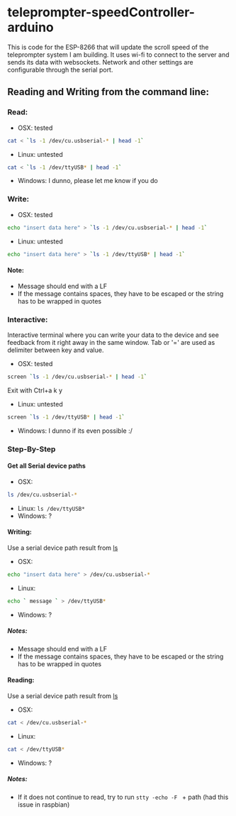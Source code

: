 # teleprompter-speedController-arduino
This is code for the ESP-8266 that will update the scroll speed of the teleprompter system I am building. It uses wi-fi to connect to the server and sends its data with websockets. Network and other settings are configurable through the serial port.

## Reading and Writing from the command line:

### Read:
* OSX: tested
```sh
cat < `ls -1 /dev/cu.usbserial-* | head -1`
```
* Linux: untested
```sh
cat < `ls -1 /dev/ttyUSB* | head -1`
```
* Windows: I dunno, please let me know if you do

### Write:
* OSX: tested
```sh
echo "insert data here" > `ls -1 /dev/cu.usbserial-* | head -1`
```
* Linux: untested
```sh
echo "insert data here" > `ls -1 /dev/ttyUSB* | head -1`
```
#### Note:
* Message should end with a LF
* If the message contains spaces, they have to be escaped or the string has to be wrapped in quotes

### Interactive:
Interactive terminal where you can write your data to the device and see feedback from it right away in the same window.
Tab or '=' are used as delimiter between key and value.
* OSX: tested
```sh
screen `ls -1 /dev/cu.usbserial-* | head -1`
```
Exit with Ctrl+a k y
* Linux: untested
```sh
screen `ls -1 /dev/ttyUSB* | head -1`
```
* Windows: I dunno if its even possible :/

### Step-By-Step
#### Get all Serial device paths
* OSX:
```sh
ls /dev/cu.usbserial-*
```
* Linux: `ls /dev/ttyUSB*`
* Windows: ?

#### Writing:
Use a serial device path result from [ls](#get-all-serial-device-paths)

* OSX:
```sh
echo "insert data here" > /dev/cu.usbserial-*
```
* Linux:
```sh
echo ` message ` > /dev/ttyUSB*
```
* Windows: ?

##### Notes:
* Message should end with a LF
* If the message contains spaces, they have to be escaped or the string has to be wrapped in quotes

#### Reading:
Use a serial device path result from [ls](#get-all-serial-device-paths)

* OSX:
```sh
cat < /dev/cu.usbserial-*
```
* Linux:
```sh
cat < /dev/ttyUSB*
```
* Windows: ?

##### Notes:
* If it does not continue to read, try to run `stty -echo -F ` + path (had this issue in raspbian)
